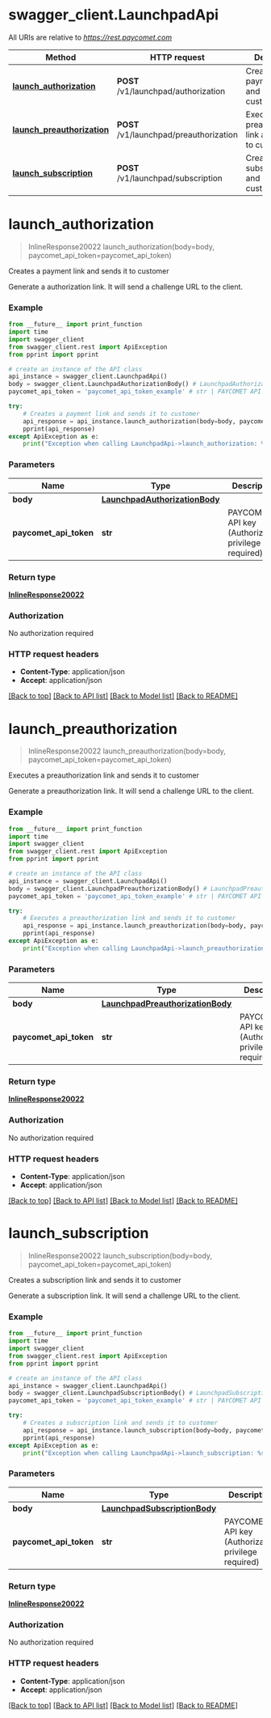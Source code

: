 # swagger_client.LaunchpadApi

All URIs are relative to *https://rest.paycomet.com*

Method | HTTP request | Description
------------- | ------------- | -------------
[**launch_authorization**](LaunchpadApi.md#launch_authorization) | **POST** /v1/launchpad/authorization | Creates a payment link and sends it to customer
[**launch_preauthorization**](LaunchpadApi.md#launch_preauthorization) | **POST** /v1/launchpad/preauthorization | Executes a preauthorization link and sends it to customer
[**launch_subscription**](LaunchpadApi.md#launch_subscription) | **POST** /v1/launchpad/subscription | Creates a subscription link and sends it to customer

# **launch_authorization**
> InlineResponse20022 launch_authorization(body=body, paycomet_api_token=paycomet_api_token)

Creates a payment link and sends it to customer

Generate a authorization link. It will send a challenge URL to the client.

### Example
```python
from __future__ import print_function
import time
import swagger_client
from swagger_client.rest import ApiException
from pprint import pprint

# create an instance of the API class
api_instance = swagger_client.LaunchpadApi()
body = swagger_client.LaunchpadAuthorizationBody() # LaunchpadAuthorizationBody |  (optional)
paycomet_api_token = 'paycomet_api_token_example' # str | PAYCOMET API key (Authorization privilege required) (optional)

try:
    # Creates a payment link and sends it to customer
    api_response = api_instance.launch_authorization(body=body, paycomet_api_token=paycomet_api_token)
    pprint(api_response)
except ApiException as e:
    print("Exception when calling LaunchpadApi->launch_authorization: %s\n" % e)
```

### Parameters

Name | Type | Description  | Notes
------------- | ------------- | ------------- | -------------
 **body** | [**LaunchpadAuthorizationBody**](LaunchpadAuthorizationBody.md)|  | [optional] 
 **paycomet_api_token** | **str**| PAYCOMET API key (Authorization privilege required) | [optional] 

### Return type

[**InlineResponse20022**](InlineResponse20022.md)

### Authorization

No authorization required

### HTTP request headers

 - **Content-Type**: application/json
 - **Accept**: application/json

[[Back to top]](#) [[Back to API list]](../README.md#documentation-for-api-endpoints) [[Back to Model list]](../README.md#documentation-for-models) [[Back to README]](../README.md)

# **launch_preauthorization**
> InlineResponse20022 launch_preauthorization(body=body, paycomet_api_token=paycomet_api_token)

Executes a preauthorization link and sends it to customer

Generate a preauthorization link. It will send a challenge URL to the client.

### Example
```python
from __future__ import print_function
import time
import swagger_client
from swagger_client.rest import ApiException
from pprint import pprint

# create an instance of the API class
api_instance = swagger_client.LaunchpadApi()
body = swagger_client.LaunchpadPreauthorizationBody() # LaunchpadPreauthorizationBody |  (optional)
paycomet_api_token = 'paycomet_api_token_example' # str | PAYCOMET API key (Authorization privilege required) (optional)

try:
    # Executes a preauthorization link and sends it to customer
    api_response = api_instance.launch_preauthorization(body=body, paycomet_api_token=paycomet_api_token)
    pprint(api_response)
except ApiException as e:
    print("Exception when calling LaunchpadApi->launch_preauthorization: %s\n" % e)
```

### Parameters

Name | Type | Description  | Notes
------------- | ------------- | ------------- | -------------
 **body** | [**LaunchpadPreauthorizationBody**](LaunchpadPreauthorizationBody.md)|  | [optional] 
 **paycomet_api_token** | **str**| PAYCOMET API key (Authorization privilege required) | [optional] 

### Return type

[**InlineResponse20022**](InlineResponse20022.md)

### Authorization

No authorization required

### HTTP request headers

 - **Content-Type**: application/json
 - **Accept**: application/json

[[Back to top]](#) [[Back to API list]](../README.md#documentation-for-api-endpoints) [[Back to Model list]](../README.md#documentation-for-models) [[Back to README]](../README.md)

# **launch_subscription**
> InlineResponse20022 launch_subscription(body=body, paycomet_api_token=paycomet_api_token)

Creates a subscription link and sends it to customer

Generate a subscription link. It will send a challenge URL to the client.

### Example
```python
from __future__ import print_function
import time
import swagger_client
from swagger_client.rest import ApiException
from pprint import pprint

# create an instance of the API class
api_instance = swagger_client.LaunchpadApi()
body = swagger_client.LaunchpadSubscriptionBody() # LaunchpadSubscriptionBody |  (optional)
paycomet_api_token = 'paycomet_api_token_example' # str | PAYCOMET API key (Authorization privilege required) (optional)

try:
    # Creates a subscription link and sends it to customer
    api_response = api_instance.launch_subscription(body=body, paycomet_api_token=paycomet_api_token)
    pprint(api_response)
except ApiException as e:
    print("Exception when calling LaunchpadApi->launch_subscription: %s\n" % e)
```

### Parameters

Name | Type | Description  | Notes
------------- | ------------- | ------------- | -------------
 **body** | [**LaunchpadSubscriptionBody**](LaunchpadSubscriptionBody.md)|  | [optional] 
 **paycomet_api_token** | **str**| PAYCOMET API key (Authorization privilege required) | [optional] 

### Return type

[**InlineResponse20022**](InlineResponse20022.md)

### Authorization

No authorization required

### HTTP request headers

 - **Content-Type**: application/json
 - **Accept**: application/json

[[Back to top]](#) [[Back to API list]](../README.md#documentation-for-api-endpoints) [[Back to Model list]](../README.md#documentation-for-models) [[Back to README]](../README.md)

